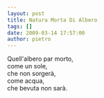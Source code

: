 ```yaml
---
layout: post
title: Natura Morta Di Albero
tags: []
date: 2009-03-14 17:57:00
author: pietro
---
```

Quell'albero par morto,<br/>come un sole,<br/>che non sorgerà,<br/>come acqua,<br/>che bevuta non sarà.
